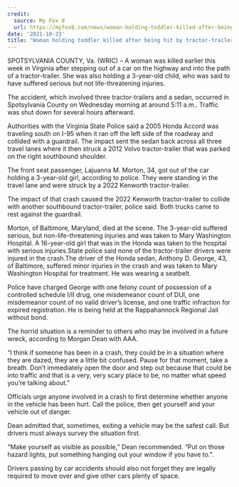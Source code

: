 ```yaml
---
credit:
  source: My Fox 8
  url: https://myfox8.com/news/woman-holding-toddler-killed-after-being-hit-by-tractor-trailer-child-suffers-serious-injuries/
date: '2021-10-23'
title: "Woman holding toddler killed after being hit by tractor-trailer; child suffers serious injuries"
---
```

SPOTSYLVANIA COUNTY, Va. (WRIC) – A woman was killed earlier this week in Virginia after stepping out of a car on the highway and into the path of a tractor-trailer. She was also holding a 3-year-old child, who was said to have suffered serious but not life-threatening injuries.

The accident, which involved three tractor-trailers and a sedan, occurred in Spotsylvania County on Wednesday morning at around 5:11 a.m.. Traffic was shut down for several hours afterward.

Authorities with the Virginia State Police said a 2005 Honda Accord was traveling south on I-95 when it ran off the left side of the roadway and collided with a guardrail. The impact sent the sedan back across all three travel lanes where it then struck a 2012 Volvo tractor-trailer that was parked on the right southbound shoulder.

The front seat passenger, Lajuanna M. Morton, 34, got out of the car holding a 3-year-old girl, according to police. They were standing in the travel lane and were struck by a 2022 Kenworth tractor-trailer.

The impact of that crash caused the 2022 Kenworth tractor-trailer to collide with another southbound tractor-trailer, police said. Both trucks came to rest against the guardrail.  

Morton, of Baltimore, Maryland, died at the scene. The 3-year-old suffered serious, but non-life-threatening injuries and was taken to Mary Washington Hospital. A 16-year-old girl that was in the Honda was taken to the hospital with serious injuries.State police said none of the tractor-trailer drivers were injured in the crash.The driver of the Honda sedan, Anthony D. George, 43, of Baltimore, suffered minor injuries in the crash and was taken to Mary Washington Hospital for treatment. He was wearing a seatbelt.

Police have charged George with one felony count of possession of a controlled schedule I/II drug, one misdemeanor count of DUI, one misdemeanor count of no valid driver’s license, and one traffic infraction for expired registration. He is being held at the Rappahannock Regional Jail without bond.

The horrid situation is a reminder to others who may be involved in a future wreck, according to Morgan Dean with AAA.

“I think if someone has been in a crash, they could be in a situation where they are dazed, they are a little bit confused. Pause for that moment, take a breath. Don’t immediately open the door and step out because that could be into traffic and that is a very, very scary place to be, no matter what speed you’re talking about.”

Officials urge anyone involved in a crash to first determine whether anyone in the vehicle has been hurt. Call the police, then get yourself and your vehicle out of danger.

Dean admitted that, sometimes, exiting a vehicle may be the safest call. But drivers must always survey the situation first.

“Make yourself as visible as possible,” Dean recommended. “Put on those hazard lights, put something hanging out your window if you have to.”.

Drivers passing by car accidents should also not forget they are legally required to move over and give other cars plenty of space.
